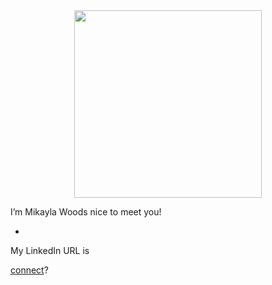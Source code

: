 <div id="header" align="center">
  <img src="https://media.giphy.com/media/h408T6Y5GfmXBKW62l/giphy.gif" width="300"/>
</div>

I’m Mikayla Woods nice to meet you!


- 

My LinkedIn URL is <div> <a href="https://www.linkedin.com/in/mikaylaxwoods" target="_blank">connect</a>?
</div>


<!---
mikayla-woods/mikayla-woods is a ✨ special ✨ repository because its `README.md` (this file) appears on your GitHub profile.
You can click the Preview link to take a look at your changes.
--->
